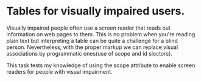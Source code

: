 # Tables for visually impaired users.
Visually impaired people often use a screen reader that reads out information on web pages to them. 
This is no problem when you're reading plain text but interpreting a table can be quite a challenge for a blind person.
Nevertheless, with the proper markup we can replace visual associations by programmatic ones(use of scope and id slectors).

This task tests my knowledge of using the scope attribute to enable screen readers for people with visual impairment.
